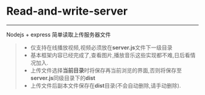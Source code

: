 # Read-and-write-server
------
Nodejs + express 简单读取上传服务器文件
> * 仅支持在线播放视频,视频必须放在**server.js**文件下一级目录
> * 基本框架内容已经完成了,查看图片,播放音乐这些实现都不难,日后看情况加入.
> * 上传文件选择**当前目录**时将保存再当前浏览的界面,否则将保存至**server.js**同级目录下的**dist**
> * 上传文件后副本文件保存在**dist**目录(不会自动删除,请手动删除).
